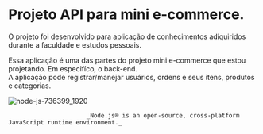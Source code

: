# Projeto API para mini e-commerce.

O projeto foi desenvolvido para aplicação de conhecimentos adiquiridos durante a faculdade e estudos pessoais. <br/>

Essa aplicação é uma das partes do projeto mini e-commerce que estou projetando. Em especifíco, o back-end. <br/>
A aplicação pode registrar/manejar usuários, ordens e seus itens, produtos e categorias.

![node-js-736399_1920](https://github.com/AlexSnider/Projeto-API-e-commerce-Node.js/assets/103783575/18da5724-9985-4320-ae21-800a2ebfb092)

                          
                          _Node.js® is an open-source, cross-platform JavaScript runtime environment._





